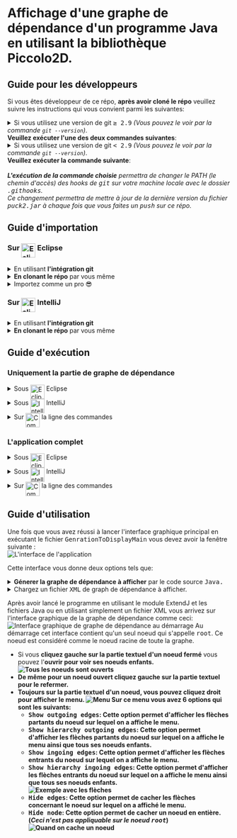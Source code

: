 # Affichage d'une graphe de dépendance d'un programme Java en utilisant la bibliothèque Piccolo2D.

## Guide pour les développeurs

Si vous êtes développeur de ce répo, <strong>après avoir cloné le répo</strong> veuillez suivre les instructions qui vous convient parmi les  suivantes:

<details>
  <summary>
    Si vous utilisez une version de git <samp>≥ 2.9</samp> <em>(Vous pouvez le voir par la commande <code>git --version</code>)</em>.<br/> <strong>Veuillez exécuter l'une des deux commandes suivantes</strong>:
  </summary>
  <ul>
    <li>
      <code> make init </code> <strong>(Pour les utilisateurs des systèmes Unix)</strong>
    </li>
    <li>
      <code>git config core.hooksPath .githooks</code> <strong>(Pour tous les systèmes d'exploitations)</strong>
    </li>
  </ul>
</details>
<details>
  <summary>
    Si vous utilisez une version de git <samp>< 2.9</samp> <em>(Vous pouvez le voir par la commande <code>git --version</code>)</em>. <br/><strong>Veuillez exécuter la commande suivante</strong>:
  </summary>
  <ul>
    <li>
      <code> find .git/hooks -type l -exec rm {} \;
            find .githooks -type f -exec ln -sf ../../{} .git/hooks/ \; 
      </code>
    </li>
  </ul>
</details>
<br/>
<em><strong>L'exécution de la commande choisie</strong> permettra de changer le PATH (le chemin d'accès) des hooks de <samp>git</samp> sur votre machine locale avec le dossier <samp>.githooks</samp>. <br/>
Ce changement permettra de mettre à jour de la dernière version du fichier <samp>puck2.jar</samp> à chaque fois que vous faites un <samp>push</samp> sur ce répo.</em>

## Guide d'importation

### Sur <img src="https://firebasestorage.googleapis.com/v0/b/kaan-yagci-website.appspot.com/o/PSTL%20Assets%2Feclipse.svg?alt=media&token=c1a40189-1236-407b-9568-52c292e46e3d" alt="Eclipse Logo" width="32" height="32" align="top"/> Eclipse

<details>
  <summary>En utilisant <strong>l'intégration git</strong></summary>
    <ol>
      <li>
        Cliquez sur <strong><samp>Import</samp></strong> dans l'onglet <strong><samp>File</samp></strong> de barre latérale d'Eclipse
        <img src="https://firebasestorage.googleapis.com/v0/b/kaan-yagci-website.appspot.com/o/PSTL%20Assets%2FimportEclipse1.png?alt=media&token=b90453a4-4b76-4bb6-ad43-ff9bf944c542" alt="Cliquez sur Import dans l'onglet File de barre latérale d'Eclipse"/>
       </li>
       <li>
        Sur la fenêtre qui s'ouvre choisissez <strong><samp>Projects from Git</samp></strong> qui se trouve sous la section Git. Cliquez sur le bouton <strong><samp>Next</samp></strong>.
        <img src="https://firebasestorage.googleapis.com/v0/b/kaan-yagci-website.appspot.com/o/PSTL%20Assets%2FImportEclipse_2.png?alt=media&token=1d415087-e728-49d5-9d92-ccb6339ecfc8" alt="Sur la fenêtre qui s'ouvre choisissez Projects from FGit qui se trouve sous la section Git"/>
      </li>
      <li>
        Choisissez <strong><samp>Clone URI</samp></strong>. Cliquez sur le bouton <strong><samp>Next</samp></strong>.
        <img src="https://firebasestorage.googleapis.com/v0/b/kaan-yagci-website.appspot.com/o/PSTL%20Assets%2FImportEclipse_3.png?alt=media&token=277631cb-72a9-4029-9f01-e54928904811" alt="Choisissez Clone URI"/>
      </li>
      <li>
        Entrez l'URL du répo qui est <code>https://github.com/Misteryagci/pstl-upmc.git</code> dans le champs de text libellé URI. <em>Une fois c'est fait, si tout se passe bien comme il faut vous allez voir que tous les champs vont se compléter automatiquement</em>. En suite cliquez sur le bouton <strong><samp>Next</samp></strong>.
        <img src="https://firebasestorage.googleapis.com/v0/b/kaan-yagci-website.appspot.com/o/PSTL%20Assets%2FImportEclipse_4.png?alt=media&token=b3664687-d640-40bd-a8de-2518ee420b9d" alt="Entrez l'URL du répo qui est https://github.com/Misteryagci/pstl-upmc.git dans le champs de text libellé URI"/>
      </li>
      <li>
      La branche la plus récente est la branche <samp>master</samp>, donc vous pouvez <strong>décocher</strong> dans le menu déroulant la branche <strong><code>xml-reader</code></strong>. Cliquez sur le bouton <strong><samp>Next</samp></strong>.
      <img src="https://firebasestorage.googleapis.com/v0/b/kaan-yagci-website.appspot.com/o/PSTL%20Assets%2FImportEclipse_5.png?alt=media&token=4fa8c594-b1eb-4940-a8d8-77077b5a4247" alt="La branche la plus récente est la branche master, donc vous pouvez décocher dans le menu déroulant la branche xml-reader"/>
      </li>
      <li>
       <strong>Vérifiez</strong> si tout est bien configuré. Si c'est le cas cliquez sur le bouton <strong><samp>Next</samp></strong>.
       <img src="https://firebasestorage.googleapis.com/v0/b/kaan-yagci-website.appspot.com/o/PSTL%20Assets%2FImportEclipse_6.png?alt=media&token=275cb309-321f-4efb-9cdf-27d4dd763bd0" alt="Vérifiez si tout est bien configuré."/>
     </li>
     <li>
     Sélectionnez <strong><samp>Import as general project</samp></strong> et cliquez sur le bouton <strong><samp>Next</samp></strong>.
     <img src="https://firebasestorage.googleapis.com/v0/b/kaan-yagci-website.appspot.com/o/PSTL%20Assets%2FImportEclipse_7.png?alt=media&token=e664baed-08b4-4789-8604-50ed806705d6" alt="Sélectionnez import as general project"/>
     </li>
     <li>
     <strong>Renommez</strong> le projet sous Eclipse comme vous désirez <strong>ou laissez le comme tel</strong> et cliquez sur <strong><samp>Finish</samp></strong>
     <img src="https://firebasestorage.googleapis.com/v0/b/kaan-yagci-website.appspot.com/o/PSTL%20Assets%2FImportEclipse_8.png?alt=media&token=776700e6-2d11-4541-9c68-fee7d0bb6ca1" alt="Renommez le projet comme vous désirez ou laissez le comme tel"/>
     </li>
     <li>
     Happy coding 😊
     </li>
    </ol>
</details>

<details>
  <summary><strong>En clonant le répo</strong> par vous même</summary>
  <ol>
  <li>
  Clonez le répo par en tapant la commande suivante dans une <strong>Terminal</strong><br/>
  <code>git clone https://github.com/Misteryagci/pstl-upmc.git</code>
  </li>
  <li>
  Cliquez sur <strong><samp>Import</samp></strong> dans l'onglet <strong><samp>File</samp></strong> de barre latérale d'Eclipse.
  <img src="https://firebasestorage.googleapis.com/v0/b/kaan-yagci-website.appspot.com/o/PSTL%20Assets%2FimportEclipse1.png?alt=media&token=b90453a4-4b76-4bb6-ad43-ff9bf944c542" alt=""/>
  </li>
  <li>
  Sur la fenêtre qui s'ouvre choisissez <strong><samp>Projects from Folder or Archive</samp></strong> qui se trouve sous la section <samp>General</samp>. Cliquez sur le bouton <strong><samp>Next</samp></strong>.
  <img src="https://firebasestorage.googleapis.com/v0/b/kaan-yagci-website.appspot.com/o/PSTL%20Assets%2FImportEclipse2.png?alt=media&token=45b4f9d9-5afe-4893-8cba-6c6f619d8456" alt="Sur la fenêtre qui s'ouvre choisissez Projects from Folder or Archive qui se trouve sous la section General">
  </li>
  <li>
  Depuis l'explorateur de fichiers <strong>trouvez le dossier que vous venez de cloner</strong> et cliquez sur le bouton <strong><samp>Open</samp></strong>.
  <img src="https://firebasestorage.googleapis.com/v0/b/kaan-yagci-website.appspot.com/o/PSTL%20Assets%2FImportEclipse3.png?alt=media&token=5e0f2b18-c3ee-448c-a246-2b54967088fd" alt="Depuis l'explorateur de fichiers trouvez le dossier que vous venez de cloner et cliquez sur Open">
  </li>
  <li>
  Pour compléter l'importation cliquez sur le bouton <strong><samp>Finish</samp></strong>
  <img src="https://firebasestorage.googleapis.com/v0/b/kaan-yagci-website.appspot.com/o/PSTL%20Assets%2FImportEclipse4.png?alt=media&token=f79121d0-b179-413e-85b1-bb5f4fc23de5" alt="Pour compléter l'importation cliquez sur le bouton Finish">
  </li>
  <li>
  Happy coding 😊
  </li>
  </ol>
</details>

<details>
  <summary>Importez comme un pro 😎</summary>
  <ol>
    <li>
      Dans un Terminal dirigez vous à votre workspace d'Eclipse. <em>Vous pouvez trouver le path exacte au démarrage de votre Eclipse.</em> <br/>
      <code>
      cd ~/Documents/workspace
      </code>
      <img src="https://firebasestorage.googleapis.com/v0/b/kaan-yagci-website.appspot.com/o/PSTL%20Assets%2FeclipsePro1.png?alt=media&token=23600c56-737c-42a9-a95c-b9f49e0373c9" alt="Vous pouvez trouver le chemin complet de votre workspace Eclipse au démarrage">
    </li>
    <li>
      Clonez le répo git en tapant la commande sur le même terminal dans le répertoire de votre workspace Eclipse <br/>
      <code>
      git clone git clone https://github.com/Misteryagci/pstl-upmc.git
      </code>
    </li>
    <li>
      Cliquez sur <strong><samp>Java Project</samp></strong> dans la section <strong><samp>New</samp></strong> dans l'onglet <strong><samp>File</samp></strong> de barre latérale d'Eclipse.
      <img src="https://firebasestorage.googleapis.com/v0/b/kaan-yagci-website.appspot.com/o/PSTL%20Assets%2FeclipsePro2.png?alt=media&token=0f411ace-6872-4871-b595-1b30bda6440e" alt="Cliquez sur Java Project dans la section New dans l'onglet File de barre latérale d'Eclipse">
    </li>
    <li>
      Entrez le nom du dossier que vous avez sélectionné quand vous avez cloné le répo.<em>Si vous n'avez pas entré d'autre paramètre que l'url de répo à la commande <code>git clone</code> par défaut c'est <samp>pstl-upmc</samp></em>. Et cliquez sur le bouton <strong><samp>Finish</samp></strong>.
      <img src="https://firebasestorage.googleapis.com/v0/b/kaan-yagci-website.appspot.com/o/PSTL%20Assets%2FeclipsePro3.png?alt=media&token=1a753972-c41d-4e8d-bd07-f4ae8eb6809f" alt="Entrez le nom du dossier que avez sélectionné quand vous avez cloné le répo.">
    </li>
    <li>
    Happy coding 😊
    </li>
  </ol>
</details>

### Sur <img src="https://firebasestorage.googleapis.com/v0/b/kaan-yagci-website.appspot.com/o/PSTL%20Assets%2FIntelliJ_IDEA_Logo.svg?alt=media&token=4f8c266b-4d1c-4fa5-972a-19dbb23ad1be" alt="Eclipse Logo" width="32" height="32" align="top"/> IntelliJ

<details>
  <summary>En utilisant <strong>l'intégration git</strong></summary>
  <ol>
    <li>
    Au démarrage d'IntelliJ sur la fenêtre qui s'ouvre cliquez sur la section <strong><samp>Check out from Version Control</samp></strong>. Puis sur le menu déroulant cliquez sur la section <strong><samp>Github</samp></strong>.
    <img src="https://firebasestorage.googleapis.com/v0/b/kaan-yagci-website.appspot.com/o/PSTL%20Assets%2Fintellij0.png?alt=media&token=26ba41a6-2911-4131-be07-702b3123b8c1" alt="Au démarrage d'IntelliJ, sur la fenêtre qui s'ouvre cliquez sur la section Check out from Version Control. Puis sur le menu déroulant cliquez sur la section Github"/>
    </li>
    <li>
    Sur le champs de texte libellé <strong><samp>Git Repository URL</samp></strong>, entrez l'URL du répo de projet qui est <kbd>https://github.com/Misteryagci/pstl-upmc.git</kbd>. Puis appuyez sur le bouton <strong><samp>Clone</samp></strong>.
    <img src="https://firebasestorage.googleapis.com/v0/b/kaan-yagci-website.appspot.com/o/PSTL%20Assets%2FintelliJ1.png?alt=media&token=03972eca-d91b-4158-b3d4-a13a8a4a962a" alt="Sur le champs de texte libellé Git Repository URL, entre l'URL du répo de projet qui est https://github.com/Misteryagci/pstl-upmc.git. Puis appuyez sur le bouton Clone">
    </li>
    <li>
    Appuyez sur bouton <strong><samp>Yes</samp></strong> sur la boîte de dialogue qui vous demande d'ouvrir le projet IntelliJ que vous venez de cloner.<br/>
    <img src="https://firebasestorage.googleapis.com/v0/b/kaan-yagci-website.appspot.com/o/PSTL%20Assets%2FintelliJImportFromGitOpen.png?alt=media&token=0d64ddc7-965e-45b1-ba5a-284d6bd1c7f3" alt="Appuyez sur le bouton Yes sur la boîte de dialogue qui vous demande de créer un projet d'IntelliJ en partant les sources clonées.">
    </li>
    <li>
    Happy coding 😊
    </li>
  </ol>
</details>

<details>
  <summary><strong>En clonant le répo</strong> par vous même</summary>
  <ol>
    <li>
    Clonez le répo en tapant la commande suivante sur un <strong>Terminal</strong><br/>
    <code>git clone https://github.com/Misteryagci/pstl-upmc.git</code>
    </li>
    <li>
    Au démarrage d'IntelliJ sur la fenêtre qui s'ouvre cliquez sur la section <strong><samp>Open</samp></strong>.
    <img src="https://firebasestorage.googleapis.com/v0/b/kaan-yagci-website.appspot.com/o/PSTL%20Assets%2FintelliJImportWithOpen.png?alt=media&token=a8963326-157d-4ec4-829a-36928de29141" alt="Au démarrage d'IntelliJ, sur la fenêtre qui s'ouvre cliquez sur la section Open"/>
    </li>
    <li>
    Depuis <strong>l'explorateur des fichier</strong> qui s'ouvre <strong>trouvez le dossier que vous venez de cloner</strong> et puis cliquez sur le bouton <strong><samp>Open</samp></strong>.
    <img src="https://firebasestorage.googleapis.com/v0/b/kaan-yagci-website.appspot.com/o/PSTL%20Assets%2Fintellij11.png?alt=media&token=9f41c345-78cc-492c-a8e9-86c583e0a279" alt="Depuis l'explorateur des fichiers qui s'ouvre trouvez le dossier que vous venez de cloner et puis cliquez sur le bouton Open">
    </li>
    <li>
    Happy coding 😊
    </li>
  </ol>
</details>

## Guide d'exécution 


### Uniquement la partie de graphe de dépendance

<details>
  <summary> Sous <img src="https://firebasestorage.googleapis.com/v0/b/kaan-yagci-website.appspot.com/o/PSTL%20Assets%2Feclipse.svg?alt=media&token=c1a40189-1236-407b-9568-52c292e46e3d" alt="Eclipse Logo" width="32" height="32" align="top"/> Eclipse </summary>


  <ul>
    <li>
      <details>
        <summary>
          En exécutant <strong>manuellement le fichier <samp>NewDisplayDG</samp></strong> (<em>Risque de ne pas marcher si vous avez importé le projet en utilisant l'intégration <samp>git</samp></em>)
        </summary>
        <ol>
          <li>
            Faites <strong>un clique droit sur le dossier principal</strong> contenant le projet. Puis dans le menu déroulant cliquez sur <strong><samp>Java Application</samp></strong> sous la section <strong><samp>Run As</samp></strong>.<br/>
            <img src="https://firebasestorage.googleapis.com/v0/b/kaan-yagci-website.appspot.com/o/PSTL%20Assets%2FrunEclipse1.png?alt=media&token=e121056e-c502-4f98-a91b-1eb40e988cfe" alt="Faites un clique droit sur le dossier principal contenant le projet. Puis dans le menu déroulant cliquez sur Java Application sous la section Run As">
          </li>
          <li>
            Sur la fenêtre intitulée <samp>Select Java Application</samp> <strong>sélectionnez <samp>NewDisplayDG - com.puck.display.piccolo2d</samp></strong>. Puis cliquez sur le bouton <strong><samp>OK</samp></strong>.<br/>
            <img src="https://firebasestorage.googleapis.com/v0/b/kaan-yagci-website.appspot.com/o/PSTL%20Assets%2FrunEclipse2.png?alt=media&token=cda8fc2f-e2ba-477b-b35c-cc122e72cb65" alt="Sur la fenêtre intitulée Select Java Application sélectionnez NewDisplayDG - com.puck.display.piccolo2d. Puis cliquez sur le bouton OK.">
          </li>
        </ol>
      </details>
    </li>
    <li>
      <details>
        <summary>
          En utilisant le fichier <strong><samp>build.xml</samp></strong>
        </summary>
        <ol>
          <li>
            Faites <strong>un clique droit sur le fichier <samp>build.xml</samp></strong> dans le répertoire principal de projet. Puis dans le menu déroulant cliquez sur <strong><samp>2 Ant Build...</samp></strong> sous la section <strong><samp>Run As</samp></strong>.<br/>
            <img src="https://firebasestorage.googleapis.com/v0/b/kaan-yagci-website.appspot.com/o/PSTL%20Assets%2FbuildXMLEclipse0.png?alt=media&token=f61f27e5-c1d5-48b4-88bc-ea0cfd37bdb2" alt="Faites un clique droit sur le dossier principal contenant le projet. Puis dans le menu déroulant cliquez sur 2 Ant Build... sous la section Run As">
          </li>
          <li>
            Sur la fenêtre intitulée <samp>Edit Configuration</samp> <strong>chochez le case <samp>base</samp></strong>. Vérifiez bien que l'ordre dans la section <samp>Target execution order:</samp> est <samp>base</samp>. Puis cliquez sur le bouton <strong><samp>Run</samp></strong>.<br/>
            <img src="https://firebasestorage.googleapis.com/v0/b/kaan-yagci-website.appspot.com/o/PSTL%20Assets%2FbuildXMLEclipse2.png?alt=media&token=6110f7dd-c2b8-408e-9fa0-41b6151f2ea3" alt="Sur la fenêtre intitulée Edit Configuration cochez le case base. Vérifiez bien que l'ordre dans la section Target execution order est base. Puis cliquez sur le bouton Run">
          </li>
        </ol>
      </details>
    </li>
  </ul>
</details>

<details>
  <summary> Sous <img src="https://firebasestorage.googleapis.com/v0/b/kaan-yagci-website.appspot.com/o/PSTL%20Assets%2FIntelliJ_IDEA_Logo.svg?alt=media&token=4f8c266b-4d1c-4fa5-972a-19dbb23ad1be" alt="IntelliJ Logo" width="32" height="32" align="top"/> IntelliJ </summary>
  <ol>
    <li>
      <details>
        <summary>
          En exécutant <strong>manuellement le fichier <samp>NewDisplayDG</samp></strong>
        </summary>
          <ol>
            <li>
              Chargez le projet <strong>en sélectionnant le projet</strong> sur la fenêtre de démarrage.<br/>
              <img src="https://firebasestorage.googleapis.com/v0/b/kaan-yagci-website.appspot.com/o/PSTL%20Assets%2FrunIntelliJ1.png?alt=media&token=fc23661d-95d6-4d9d-b3f4-e90e7bc0bb6a" alt="Chargez le projet en sélectionnant le projet sur la fenêtre de démarrage">
            </li>
            <li>
              Trouvez le fichier <strong><samp>NewDisplayDG</samp></strong> qui se trouve dans le dossier <samp>display.piccolo2d</samp> qui se trouve dans le dossier <samp>com.puck</samp> qui se trouve dans le dossier <samp>src</samp> qui se trouve dans le dossier principal du projet. <strong>Faites un clique droit sur ce fichier</strong> et dans le menu déroulant <strong>cliquez sur <samp>Run 'NewDisplayDG.main()'</samp></strong>.<br/>
              <img src="https://firebasestorage.googleapis.com/v0/b/kaan-yagci-website.appspot.com/o/PSTL%20Assets%2FrunIntelliJ2.png?alt=media&token=2a0c94a8-a8a0-44f9-a616-215ac2b6cdbf" alt="Trouvez le fichier NewDisplayDG qui se trouve dans le dossier display.piccolo2d qui se trouve dans le dossier com.puck qui se trouve dans le dossier src qui se trouve dans le dossier principal du projet. Faites un clique droit sur ce fichier et dans le menu déroulant cliquez sur Run 'NewDisplayDG.main()'">
            </li>
          </ol>
      </details>
    </li>
    <li>
      <details>
        <summary>
          En utilisant <samp>Ant Build</samp>
        </summary>
        <ol>
          <li>
             Chargez le projet <strong>en sélectionnant le projet</strong> sur la fenêtre de démarrage.<br/>
              <img src="https://firebasestorage.googleapis.com/v0/b/kaan-yagci-website.appspot.com/o/PSTL%20Assets%2FintelliJOpenForAntbuild.png?alt=media&token=bdd1f3e9-50fb-4b60-8563-176237fbebca" alt="Chargez le projet en sélectionnant le projet sur la fenêtre de démarrage">
          </li>
          <!-- <li>
              Dans la partie intitulé <samp>Ant Build</samp> qui se trouve à droite de la fenêtre <samp>d'IntelliJ</samp>, cliquez deux fois sur la cible <strong><samp>Build</samp></strong>. <em>( Contrairement à Eclipse IntelliJ ne build pas les projets automatiquement, donc il faut le faire manuellement.)</em> <br/>
              <img src="https://firebasestorage.googleapis.com/v0/b/kaan-yagci-website.appspot.com/o/PSTL%20Assets%2FIntelliJAntBuild.png?alt=media&token=c10bfb8c-52ec-4973-9133-bc644ae08854" alt="Dans la partie intitulé Ant Build qui se trouve à droite de la fenêtre d'IntelliJ cliquez deux fois sur la cible Build."/>
          </li> -->
          <li>
            <!-- Vérifiez le message qui s'affiche sur la gauche de la barre latérale qui se trouve toute en bas de la fenêtre d'IntelliJ commence bien avec <samp>"Ant build completed..."</samp>. Une fois vous avez vérifié que la construction (build) a bien eu lieu,  -->
            Cliquez deux fois sur la cible <samp>base</samp> sur la partie intitulé <samp>Ant Build</samp> qui se trouve à droite de la fenêtre <samp>d'IntelliJ</samp>. <br>
            <img src="https://firebasestorage.googleapis.com/v0/b/kaan-yagci-website.appspot.com/o/PSTL%20Assets%2FIntelliJAntBase.png?alt=media&token=6ff389e7-e2c5-4a46-acff-f2014bdd34e5" alt="Cliquez deux fois sur la cible InterfaceAffichageGrapheDeDependace surla partie intitulé Ant Build qui se trouve à droite de la fenêtre d'IntelliJ"/>
          </li>
        </ol>
      </details>
    </strong>
 </ol> 
</details>

<details>
  <summary> Sur <img src="https://firebasestorage.googleapis.com/v0/b/kaan-yagci-website.appspot.com/o/PSTL%20Assets%2Fterminal.png?alt=media&token=df454a13-1480-4c33-a86e-4b22d6f8db99" alt="Command line logo" width="32" height="32" align="top"/> la ligne des commandes
  </summary>
  <ul>
    <li>
      Sur un terminal lancer la commande suivante <br/>
      <code>ant base</code> <br/>
      <img src="https://firebasestorage.googleapis.com/v0/b/kaan-yagci-website.appspot.com/o/PSTL%20Assets%2FterminalBase.png?alt=media&token=1b6d7dc0-35e6-4f88-8b10-6a7f6f5be25f" alt="Sur un terminal lancer la commande ant base">
    </li>
    <li>
      En utilisant le script d'exécution selon votre système d'exécution
      <ul> 
        <li>
          <strong>Sous systèmes UNIX</strong> <br/>
          Dans un terminal lancer le script <samp>run.sh</samp> par la commande suivante <br/>
          <code>./run.sh</code>
        </li>
        <li>
          <strong>Sous systèmes Windows</strong><br/>
          Lancer le fichier <strong><samp>run.bat</samp></strong>
        </li>
    </li>
  </ul>
</details>

### L'application complet

<details>
  <summary> Sous <img src="https://firebasestorage.googleapis.com/v0/b/kaan-yagci-website.appspot.com/o/PSTL%20Assets%2Feclipse.svg?alt=media&token=c1a40189-1236-407b-9568-52c292e46e3d" alt="Eclipse Logo" width="32" height="32" align="top"/> Eclipse </summary>
  <ul>
    <li>
      <details>
        <summary>
          En exécutant <strong>manuellement le fichier <samp>GenrationToDisplayMain</samp></strong> (<em>Risque de ne pas marcher si vous avez importé le projet en utilisant l'intégration <samp>git</samp></em>)
        </summary>
        <ol>
          <li>
            Faites <strong>un clique droit sur le dossier principal</strong> contenant le projet. Puis dans le menu déroulant cliquez sur <strong><samp>Java Application</samp></strong> sous la section <strong><samp>Run As</samp></strong>.<br/>
            <img src="https://firebasestorage.googleapis.com/v0/b/kaan-yagci-website.appspot.com/o/PSTL%20Assets%2FrunEclipse1.png?alt=media&token=e121056e-c502-4f98-a91b-1eb40e988cfe" alt="Faites un clique droit sur le dossier principal contenant le projet. Puis dans le menu déroulant cliquez sur Java Application sous la section Run As">
          </li>
          <li>
            Sur la fenêtre intitulée <samp>Select Java Application</samp> <strong>sélectionnez <samp>GenrationToDisplayMain - com.puck.utilities.javafx</samp></strong>. Puis cliquez sur le bouton <strong><samp>OK</samp></strong>.<br/>
            <img src="https://firebasestorage.googleapis.com/v0/b/kaan-yagci-website.appspot.com/o/PSTL%20Assets%2FeclipseExecComplet.png?alt=media&token=5f5e9ca4-3ba9-4646-b0fd-a43309f3bc63" alt="Sur la fenêtre intitulée Select Java Application sélectionnez GenrationToDisplayMain - com.puck.utilities.javafx. Puis cliquez sur le bouton OK.">
          </li>
        </ol>
      </details>
    </li>
    <li>
      <details>
        <summary>
          En utilisant le fichier <strong><samp>build.xml</samp></strong>
        </summary>
        <ol>
          <li>
            Faites <strong>un clique droit sur le fichier <samp>build.xml</samp></strong> dans le répertoire principal de projet. Puis dans le menu déroulant cliquez sur <strong><samp>2 Ant Build...</samp></strong> sous la section <strong><samp>Run As</samp></strong>.<br/>
            <img src="https://firebasestorage.googleapis.com/v0/b/kaan-yagci-website.appspot.com/o/PSTL%20Assets%2FbuildXMLEclipse0.png?alt=media&token=f61f27e5-c1d5-48b4-88bc-ea0cfd37bdb2" alt="Faites un clique droit sur le dossier principal contenant le projet. Puis dans le menu déroulant cliquez sur 2 Ant Build... sous la section Run As">
          </li>
          <li>
            Sur la fenêtre intitulée <samp>Edit Configuration</samp> <strong>cochez le case <samp>admin</samp></strong>. Vérifiez bien que l'ordre dans la section <samp>Target execution order:</samp> est <samp>admin</samp>. Puis cliquez sur le bouton <strong><samp>Run</samp></strong>.<br/>
            <img src="https://firebasestorage.googleapis.com/v0/b/kaan-yagci-website.appspot.com/o/PSTL%20Assets%2FbuildXMLEclipse1.png?alt=media&token=1cdebe52-553b-4f6a-9bb5-f7e0aa984edc" alt="Sur la fenêtre intitulée Edit Configuration cochez les cases build [default] et admin. Vérifiez bien que l'ordre dans la section Target execution order est build, admin. Puis cliquez sur le bouton Run">
          </li>
        </ol>
      </details>
    </li>
  </ul>

</details>

<details>
  <summary> Sous <img src="https://firebasestorage.googleapis.com/v0/b/kaan-yagci-website.appspot.com/o/PSTL%20Assets%2FIntelliJ_IDEA_Logo.svg?alt=media&token=4f8c266b-4d1c-4fa5-972a-19dbb23ad1be" alt="IntelliJ Logo" width="32" height="32" align="top"/> IntelliJ </summary>

  <ul>
    <li>
      <details>
        <summary>
          En exécutant manuellement le fichier <samp>GenrationToDisplayMain</samp>.
        </summary>
        <ol>
          <li>
            Chargez le projet <strong>en sélectionnant le projet</strong> sur la fenêtre de démarrage.<br/>
            <img src="https://firebasestorage.googleapis.com/v0/b/kaan-yagci-website.appspot.com/o/PSTL%20Assets%2FintelliJOpenForAntbuild.png?alt=media&token=bdd1f3e9-50fb-4b60-8563-176237fbebca" alt="Faites un clique droit sur le dossier principal contenant le projet. Puis dans le menu déroulant cliquez sur Java Application sous la section Run As">
          </li>
          <li>
            Trouvez le fichier <strong><samp>GenrationToDisplayMain</samp></strong> qui se trouve dans le dossier <samp>javafx</samp> qui se trouve dans le dossier <samp>utilities</samp> qui se trouve dans le dossier <samp>com.puck</samp> qui se trouve dans le dossier <samp>src</samp> qui se trouve dans le dossier principal du projet. <strong>Faites un clique droit sur ce fichier</strong> et dans le menu déroulant <strong>cliquez sur <samp>Run 'GenrationToDis....main()'</samp></strong>.<br/>
            <img src="https://firebasestorage.googleapis.com/v0/b/kaan-yagci-website.appspot.com/o/PSTL%20Assets%2FintelliJExecComplet.png?alt=media&token=e62be246-1bac-46cb-80fd-12b6d2418f5d" alt="Trouvez le fichier GenrationToDisplayMain qui se trouve dans le dossier javafx qui se trouve dans le dossier utilities qui se trouve dans le dossier com.puck qui se trouve dans le dossier src qui se trouve dans le dossier principal du projet. Faites un clique droit sur ce fichier et dans le menu déroulant cliquez sur Run 'GenrationToDis....main()'">
          </li>
        </ol>
      </details>
    </li>
    <li>
      <details>
        <summary>
          En utilisant <samp>Ant Build</samp>
        </summary>
        <ol>
          <li>
            Chargez le projet <strong>en sélectionnant le projet</strong> sur la fenêtre de démarrage.<br/>
            <img src="https://firebasestorage.googleapis.com/v0/b/kaan-yagci-website.appspot.com/o/PSTL%20Assets%2FintelliJOpenForAntbuild.png?alt=media&token=bdd1f3e9-50fb-4b60-8563-176237fbebca" alt="Faites un clique droit sur le dossier principal contenant le projet. Puis dans le menu déroulant cliquez sur Java Application sous la section Run As">
          </li>
          <!-- <li>
              Dans la partie intitulé <samp>Ant Build</samp> qui se trouve à droite de la fenêtre <samp>d'IntelliJ</samp>, cliquez deux fois sur la cible <strong><samp>Build</samp></strong>. <em>( Contrairement à Eclipse IntelliJ ne build pas les projets automatiquement, donc il faut le faire manuellement.)</em> <br/>
              <img src="https://firebasestorage.googleapis.com/v0/b/kaan-yagci-website.appspot.com/o/PSTL%20Assets%2FIntelliJAntBuild.png?alt=media&token=c10bfb8c-52ec-4973-9133-bc644ae08854" alt="Dans la partie intitulé Ant Build qui se trouve à droite de la fenêtre d'IntelliJ cliquez deux fois sur la cible Build."/>
          </li> -->
          <li>
            <!-- Vérifiez le message qui s'affiche sur la gauche de la barre latérale qui se trouve toute en bas de la fenêtre d'IntelliJ commence bien avec <samp>"Ant build completed..."</samp>. Une fois vous avez vérifié que la construction (build) a bien eu lieu,  -->
            Cliquez deux fois sur la cible <samp>admin</samp> sur la partie intitulé <samp>Ant Build</samp> qui se trouve à droite de la fenêtre <samp>d'IntelliJ</samp>. <br>
            <img src="https://firebasestorage.googleapis.com/v0/b/kaan-yagci-website.appspot.com/o/PSTL%20Assets%2FIntelliJAntAdmin.png?alt=media&token=69c53fd6-2943-4026-bbb3-f404b523dee5" alt="Cliquez deux fois sur la cible InterfaceAdmin sur la partie intitulé Ant Build qui se trouve à droite de la fenêtre d'IntelliJ"/>
          </li>
      </details>
  
</details>

<details>
  <summary> Sur <img src="https://firebasestorage.googleapis.com/v0/b/kaan-yagci-website.appspot.com/o/PSTL%20Assets%2Fterminal.png?alt=media&token=df454a13-1480-4c33-a86e-4b22d6f8db99" alt="Command line logo" width="32" height="32" align="top"/> la ligne des commandes
  </summary>
  <ol>
    <li>
      Sur un terminal lancer la commande suivante <br/>
      <code>ant admin</code> <br/>
      <img src="https://firebasestorage.googleapis.com/v0/b/kaan-yagci-website.appspot.com/o/PSTL%20Assets%2FterminalAdmin.png?alt=media&token=8756f5d7-db2a-4fd1-9ed9-f6cb7ae6703b" alt="Sur un terminal lancer la commande ant InterfaceAdmin">
    </li>
  </ol>
</details>

## Guide d'utilisation

  Une fois que vous avez réussi à lancer l'interface graphique principal en exécutant le fichier <samp>GenrationToDisplayMain</samp> vous devez avoir la fenêtre suivante : <br/>
  <img src="https://firebasestorage.googleapis.com/v0/b/kaan-yagci-website.appspot.com/o/PSTL%20Assets%2FinterfaceAdmin.png?alt=media&token=20b08c2a-1910-410a-a69e-f0fa9d9f6d0f" alt="L'interface de l'application">

  Cette interface vous donne deux options tels que:

  <details>
    <summary><strong>Génerer la graphe de dépendance à afficher</strong> par le code source <samp>Java.</samp></summary>
    <ul>
    <li>
      Pour cela vous devez charger le fichier <samp>jar</samp> du module qui permet de génerer le fichier <samp>xml</samp> contenant la graphe de dépendance. Pour cela vous pouvez utiliser <a href="https://github.com/geoffreycopin/puck2">ceci</a>. Pour le charger cliquez sur le bouton <strong><samp>JAR PUCK2</samp></strong> qui se trouve sur la première ligne de la section <samp>Utiliser la solution basée sur ExtendJ pour générer le fichier XML</samp> et trouvez le fichier <samp>.jar</samp> que vous cherchez à l'aide de l'exploirateur des fichiers.
    </li>
    <li>
      Ainsi vous devez indiquer au moins un fichier <samp>Java</samp> à générer le graph de dépendance. Pour ce faire vous avez deux options : 
      <ul>
        <li>
          Vous pouvez charger un unique fichier <samp>Java</samp> à l'aide de bouton <samp>Class Java à afficher</samp>. Pour le faire cliquez sur le bouton <samp>Class Java à afficher</samp> et sélectionnez le fichier <samp>Java</samp> dont vous utilisez pour l'affichage de graphe de dépendance. 
        </li>
        <li>
        Vous pouvez charger projet complet en <samp>Java</samp> c'est à dire un dossier qui contient plusieurs fichiers <samp>Java</samp> à l'aide de bouton <samp>Projet Java à afficher</samp>. Pour le faire cliquez sur le bouton <samp>Projet Java à afficher</samp> et sélectionnez le dossier de votre projet <samp>Java</samp> dont vous utilisez pour l'affichage de graphe de dépendance. 
        </li>
      </ul>
    </li>
    <li>
    Une fois vous avez indiqué le fichier <samp>.jar</samp> et le(s) fichier(s) <samp>Java</samp> vous cliquez sur le bouton <strong><samp>Run</samp></strong> pour génerer la graphe de dépendance et l'afficher.
    </li>
    </ul>
  </details>

  <details>
    <summary>Chargez un fichier <samp>XML</samp> de graph de dépendance à afficher.</summary>
    Vous pouvez utiliser un fichier <samp>XML</samp> qui représente une graphe de dépendance d'un programme <samp>Java</samp>. Pour ce faire cliquez sur le bouton <strong><samp>Fichier XML</samp></strong> dans la section <samp>Utiliser directement votre propre fichier XML</samp>. Une fois que vous avez cliquez sur ce bouton, sélectionnez le fichier <samp>XML</samp> depuis l'exploirateur des fichiers qui s'ouvre. Après avoir sélectionné le fichier <samp>XML</samp> appuyez sur le bouton <strong><samp>Run</samp></strong>.
  </details>

  Après avoir lancé le programme en utilisant le module ExtendJ et les fichiers Java ou en utilisant simplement un fichier XML vous arrivez sur l'interface graphique de la graphe de dépendance comme ceci:
  <img src="https://firebasestorage.googleapis.com/v0/b/kaan-yagci-website.appspot.com/o/PSTL%20Assets%2Fuidg0.png?alt=media&token=baae418f-0268-4380-95d2-b06dc491999e" alt="Interface graphique de graphe de dépendance au démarrage">
  Au démarrage cet interface contient qu'un seul noeud qui s'appelle <samp>root</samp>. Ce noeud est considéré comme le noeud racine de toute la graphe.
  
<ul>
  <li>
    Si vous <strong>cliquez gauche sur la partie textuel d'un noeud fermé</strong> vous pouvez l'<strong>ouvrir</stronh> pour voir ses noeuds enfants.<br/>
    <img src="https://firebasestorage.googleapis.com/v0/b/kaan-yagci-website.appspot.com/o/PSTL%20Assets%2Fuidg1.png?alt=media&token=996ed984-1924-4f18-8410-ac9c43e88e8e" alt="Tous les noeuds sont ouverts"/>
  </li>
  <li>
    De même pour <strong>un noeud ouvert cliquez gauche sur la partie textuel pour le refermer</strong>. 
  </li>
  <li>
    Toujours sur la partie textuel d'un noeud, vous pouvez cliquez droit pour afficher le menu.
    <img src="https://firebasestorage.googleapis.com/v0/b/kaan-yagci-website.appspot.com/o/PSTL%20Assets%2FuidgMenu.png?alt=media&token=3191be29-b7fe-493b-9461-ec38c10221b0" alt="Menu">
    Sur ce menu vous avez 6 options qui sont les suivants:
    <ul>
      <li>
        <samp>Show outgoing edges</samp>: Cette option permet d'afficher les flèches partants du noeud sur lequel on a affiche le menu.
      </li>
      <li>
        <samp>Show hierarchy outgoing edges</samp>: Cette option permet d'afficher les flèches partants du noeud sur lequel on a affiche le menu ainsi que tous ses noeuds enfants.
      </li>
      <li>
        <samp>Show ingoing edges</samp>: Cette option permet d'afficher les flèches entrants du noeud sur lequel on a affiche le menu.
      </li>
      <li>
        <samp>Show hierarchy ingoing edges</samp>: Cette option permet d'afficher les flèches entrants du noeud sur lequel on a affiche le menu ainsi que tous ses noeuds enfants.<br/>
        <img src="https://firebasestorage.googleapis.com/v0/b/kaan-yagci-website.appspot.com/o/PSTL%20Assets%2FuidgAll.png?alt=media&token=148688fa-ea72-495e-bed5-9f22bc63d222" alt="Exemple avec les flèches">
      </li>
      <li>
        <samp>Hide edges</samp>: Cette option permet de cacher les flèches concernant le noeud sur lequel on a affiché le menu.
      </li>
      <li>
        <samp>Hide node</samp>: Cette option permet de cacher un noeud en entière. (<em>Ceci n'est pas appliquable sur le noeud <samp>root</samp></em>)<br/>
        <img src="https://firebasestorage.googleapis.com/v0/b/kaan-yagci-website.appspot.com/o/PSTL%20Assets%2FhideNode.png?alt=media&token=f6946bd6-a6a5-49d7-946b-2c4768973741" alt="Quand on cache un noeud">
      </li>
    </ul>
  
  </li>
</ul>